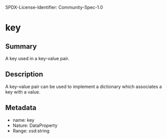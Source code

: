 SPDX-License-Identifier: Community-Spec-1.0

# key

## Summary

A key used in a key-value pair.

## Description

A key-value pair can be used to implement a dictionary which associates a key with a value.

## Metadata

- name: key
- Nature: DataProperty
- Range: xsd:string
